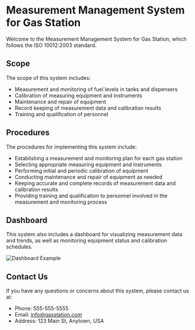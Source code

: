# Measurement Management System for Gas Station

Welcome to the Measurement Management System for Gas Station, which follows the ISO 10012:2003 standard.

## Scope

The scope of this system includes:

- Measurement and monitoring of fuel levels in tanks and dispensers
- Calibration of measuring equipment and instruments
- Maintenance and repair of equipment
- Record keeping of measurement data and calibration results
- Training and qualification of personnel

## Procedures

The procedures for implementing this system include:

- Establishing a measurement and monitoring plan for each gas station
- Selecting appropriate measuring equipment and instruments
- Performing initial and periodic calibration of equipment
- Conducting maintenance and repair of equipment as needed
- Keeping accurate and complete records of measurement data and calibration results
- Providing training and qualification to personnel involved in the measurement and monitoring process

## Dashboard

This system also includes a dashboard for visualizing measurement data and trends, as well as monitoring equipment status and calibration schedules.

![Dashboard Example](dashboard.png)

## Contact Us

If you have any questions or concerns about this system, please contact us at:

- Phone: 555-555-5555
- Email: info@gasstation.com
- Address: 123 Main St, Anytown, USA
